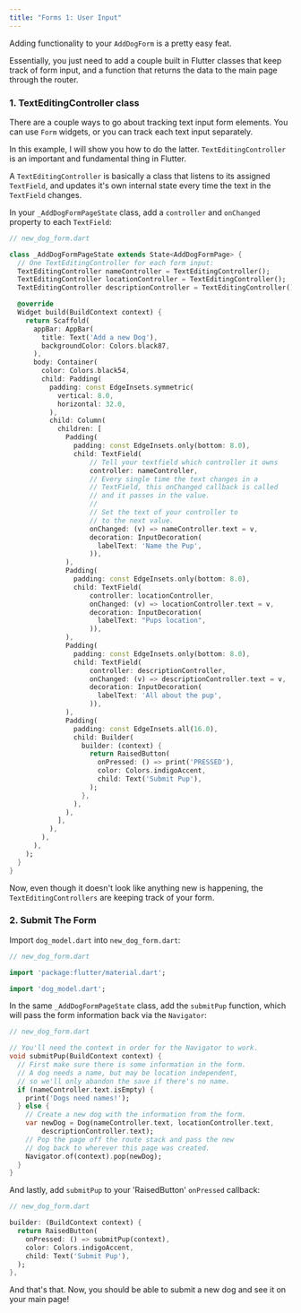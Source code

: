 ```yaml
---
title: "Forms 1: User Input"
---
```


Adding functionality to your `AddDogForm` is a pretty easy feat.

Essentially, you just need to add a couple built in Flutter classes that keep track of form input, and a function that returns the data to the main page through the router.

### 1. TextEditingController class

There are a couple ways to go about tracking text input form elements. You can use `Form` widgets, or you can track each text input separately.

In this example, I will show you how to do the latter. `TextEditingController` is an important and fundamental thing in Flutter.

A `TextEditingController` is basically a class that listens to its assigned `TextField`, and updates it's own internal state every time the text in the `TextField` changes.

In your `_AddDogFormPageState` class, add a `controller` and `onChanged` property to each `TextField`:

```dart
// new_dog_form.dart

class _AddDogFormPageState extends State<AddDogFormPage> {
  // One TextEditingController for each form input:
  TextEditingController nameController = TextEditingController();
  TextEditingController locationController = TextEditingController();
  TextEditingController descriptionController = TextEditingController();

  @override
  Widget build(BuildContext context) {
    return Scaffold(
      appBar: AppBar(
        title: Text('Add a new Dog'),
        backgroundColor: Colors.black87,
      ),
      body: Container(
        color: Colors.black54,
        child: Padding(
          padding: const EdgeInsets.symmetric(
            vertical: 8.0,
            horizontal: 32.0,
          ),
          child: Column(
            children: [
              Padding(
                padding: const EdgeInsets.only(bottom: 8.0),
                child: TextField(
                    // Tell your textfield which controller it owns
                    controller: nameController,
                    // Every single time the text changes in a
                    // TextField, this onChanged callback is called
                    // and it passes in the value.
                    //
                    // Set the text of your controller to
                    // to the next value.
                    onChanged: (v) => nameController.text = v,
                    decoration: InputDecoration(
                      labelText: 'Name the Pup',
                    )),
              ),
              Padding(
                padding: const EdgeInsets.only(bottom: 8.0),
                child: TextField(
                    controller: locationController,
                    onChanged: (v) => locationController.text = v,
                    decoration: InputDecoration(
                      labelText: "Pups location",
                    )),
              ),
              Padding(
                padding: const EdgeInsets.only(bottom: 8.0),
                child: TextField(
                    controller: descriptionController,
                    onChanged: (v) => descriptionController.text = v,
                    decoration: InputDecoration(
                      labelText: 'All about the pup',
                    )),
              ),
              Padding(
                padding: const EdgeInsets.all(16.0),
                child: Builder(
                  builder: (context) {
                    return RaisedButton(
                      onPressed: () => print('PRESSED'),
                      color: Colors.indigoAccent,
                      child: Text('Submit Pup'),
                    );
                  },
                ),
              ),
            ],
          ),
        ),
      ),
    );
  }
}
```

Now, even though it doesn't look like anything new is happening, the `TextEditingControllers` are keeping track of your form.

### 2. Submit The Form

Import `dog_model.dart` into `new_dog_form.dart`:

```dart
// new_dog_form.dart

import 'package:flutter/material.dart';

import 'dog_model.dart';
```

In the same `_AddDogFormPageState` class, add the `submitPup` function, which will pass the form information back via the `Navigator`:

```dart
// new_dog_form.dart

// You'll need the context in order for the Navigator to work.
void submitPup(BuildContext context) {
  // First make sure there is some information in the form.
  // A dog needs a name, but may be location independent,
  // so we'll only abandon the save if there's no name.
  if (nameController.text.isEmpty) {
    print('Dogs need names!');
  } else {
    // Create a new dog with the information from the form.
    var newDog = Dog(nameController.text, locationController.text,
        descriptionController.text);
    // Pop the page off the route stack and pass the new
    // dog back to wherever this page was created.
    Navigator.of(context).pop(newDog);
  }
}
```

And lastly, add `submitPup` to your 'RaisedButton' `onPressed` callback:

```dart
// new_dog_form.dart

builder: (BuildContext context) {
  return RaisedButton(
    onPressed: () => submitPup(context),
    color: Colors.indigoAccent,
    child: Text('Submit Pup'),
  );
},
```

And that's that. Now, you should be able to submit a new dog and see it on your main page!
